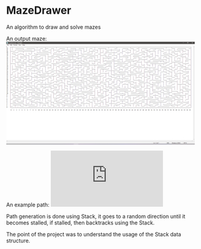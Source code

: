 # MazeDrawer
An algorithm to draw and solve mazes


An output maze: 
![alt text](https://github.com/armantorik/MazeDrawer/blob/master/mazeScreenShot.png?raw=true)

An example path: 
![HERE!](https://github.com/armantorik/MazeDrawer/blob/master/MazeAlgo/MazeAlgo/maze_3_path_3_0_0_4.txt?raw=true)

Path generation is done using Stack, it goes to a random direction until it becomes stalled, if stalled, then backtracks using the Stack.

The point of the project was to understand the usage of the Stack data structure.
